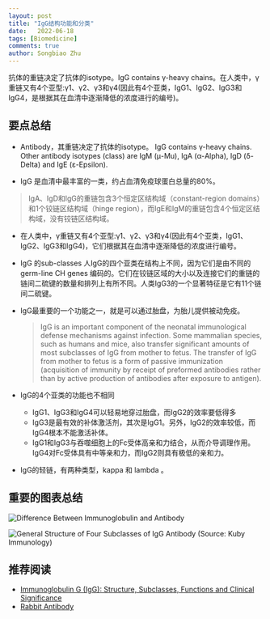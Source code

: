 ```yaml
---
layout: post
title: "IgG结构功能和分类"
date:   2022-06-18
tags: [Biomedicine]
comments: true
author: Songbiao Zhu
---
```

抗体的重链决定了抗体的isotype。IgG contains γ-heavy chains。在人类中，γ重链又有4个亚型:γ1、γ2、γ3和γ4(因此有4个亚类，IgG1、IgG2、IgG3和IgG4，是根据其在血清中逐渐降低的浓度进行的编号)。

<!-- more -->

## 要点总结

* Antibody，其重链决定了抗体的isotype。
  IgG contains γ-heavy chains. Other antibody isotypes (class) are IgM (μ-Mu), IgA (α-Alpha), IgD (δ-Delta) and IgE (ε-Epsilon). 

* IgG 是血清中最丰富的一类，约占血清免疫球蛋白总量的80%。

> IgA、IgD和IgG的重链包含3个恒定区结构域（constant-region domains）和1个铰链区结构域（hinge region），而IgE和IgM的重链包含4个恒定区结构域，没有铰链区结构域。

* 在人类中，γ重链又有4个亚型:γ1、γ2、γ3和γ4(因此有4个亚类，IgG1、IgG2、IgG3和IgG4)，它们根据其在血清中逐渐降低的浓度进行编号。

* IgG 的sub-classes
  人IgG的四个亚类在结构上不同，因为它们是由不同的 germ-line CH genes 编码的。它们在铰链区域的大小以及连接它们的重链的链间二硫键的数量和排列上有所不同。人类IgG3的一个显著特征是它有11个链间二硫键。

* IgG最重要的一个功能之一，就是可以通过胎盘，为胎儿提供被动免疫。
  
  > IgG is an important component of the neonatal immunological defense mechanisms against infection. Some mammalian species, such as humans and mice, also transfer significant amounts of most subclasses of IgG from mother to fetus. The transfer of IgG from mother to fetus is a form of passive immunization (acquisition of immunity by receipt of preformed antibodies rather than by active production of antibodies after exposure to antigen). 

* IgG的4个亚类的功能也不相同
  
  * IgG1、IgG3和IgG4可以轻易地穿过胎盘，而IgG2的效率要低得多
  * IgG3是最有效的补体激活剂，其次是IgG1。另外，IgG2的效率较低，而IgG4根本不能激活补体。
  * IgG1和IgG3与吞噬细胞上的Fc受体高亲和力结合，从而介导调理作用。IgG4对Fc受体具有中等亲和力，而IgG2则具有极低的亲和力。

* IgG的轻链，有两种类型，kappa 和 lambda 。

## 重要的图表总结

![Difference Between Immunoglobulin and Antibody](https://pediaa.com/wp-content/uploads/2017/10/Difference-Between-Immunoglobulin-and-Antibody-2.jpg)

![General Structure of Four Subclasses of IgG Antibody (Source: Kuby Immunology)](https://microbeonline.com/ezoimgfmt/i2.wp.com/microbeonline.com/wp-content/uploads/2018/09/General-Structure-of-Four-Subclasses-of-IgG.png?resize=1024%2C442&ssl=1&ezimgfmt=ng:webp/ngcb2)

## 推荐阅读

* [Immunoglobulin G (IgG): Structure, Subclasses, Functions and Clinical Significance](https://microbeonline.com/igg-antibody-structure-subclasses-functions-and-clinical-significance/)
* [Rabbit Antibody ](https://www.labome.com/method/Rabbit-Antibody.html#:~:text=Most%20of%20rabbit%20research%20antibodies%20are%20of%20IgG,in%20New%20Zealand%20White%20strain%20%5B%203%20%5D.)
